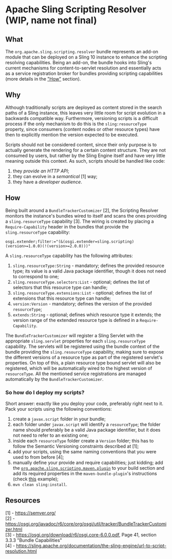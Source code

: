 Apache Sling Scripting Resolver (WIP, name not final)
====

## What
The `org.apache.sling.scripting.resolver` bundle represents an add-on module that can be deployed on a Sling 10 instance to
enhance the scripting resolving capabilities. Being an add-on, the bundle hooks into Sling's current mechanisms for
content-to-servlet resolution and essentially acts as a service registration broker for bundles providing scripting
capabilities (more details in the ["How"](#how) section).

## Why
Although traditionally scripts are deployed as content stored in the search paths of a Sling instance, this leaves very little
room for script evolution in a backwards compatible way. Furthermore, versioning scripts is a difficult process if the only
mechanism to do this is the `sling:resourceType` property, since consumers (content nodes or other resource types) have then to
explicitly mention the version expected to be executed.

Scripts should not be considered content, since their only purpose is to actually generate the rendering for a certain content
structure. They are not consumed by users, but rather by the Sling Engine itself and have very little meaning outside this
context. As such, scripts should be handled like code:

  1. they _provide an HTTP API_;
  2. they can evolve in a _semantical_ [1] way;
  3. they have a _developer audience_.

## How
Being built around a `BundleTrackerCustomizer` [2], the Scripting Resolver monitors the instance's bundles wired to itself and
scans the ones providing a `sling.resourceType` capability [3]. The wiring is created by placing a `Require-Capability` header in
the bundles that provide the `sling.resourceType` capability:

```
osgi.extender;filter:="(&(osgi.extender=sling.scripting)(version>=1.0.0)(!(version>=2.0.0)))"
```


A `sling.resourceType` capability has the following attributes:

  1. `sling.resourceType:String` - mandatory; defines the provided resource type; its value is a valid Java package identifier,
  though it does not need to correspond to one;
  2. `sling.resourceType.selectors:List` - optional; defines the list of selectors that this resource type can handle;
  3. `sling.resourceType.extensions:List` - optional; defines the list of extensions that this resource type can handle;
  4. `version:Version` - mandatory; defines the version of the provided `resourceType`;
  5. `extends:String` - optional; defines which resource type it extends; the version range of the extended resource type is defined in a
    `Require-Capability`.

The `BundleTrackerCustomizer` will register a Sling Servlet with the appropriate `sling.servlet` properties for each `sling.resourceType`
capability. The servlets will be registered using the bundle context of the bundle providing the `sling.resourceType` capability, making
sure to expose the different versions of a resource type as part of the registered servlet's properties. On top of this, a plain resource
type bound servlet will also be registered, which will be automatically wired to the highest version of `resourceType`. All the mentioned
service registrations are managed automatically by the `BundleTrackerCustomizer`.

### So how do I deploy my scripts?
Short answer: exactly like you deploy your code, preferably right next to it. Pack your scripts using the following conventions:

  1. create a `javax.script` folder in your bundle;
  2. each folder under `javax.script` will identify a `resourceType`; the folder name should preferably be a valid Java package identifier,
  but it does not need to refer to an existing one;
  3. inside each `resourceType` folder create a `Version` folder; this has to follow the Semantic Versioning constraints described at [1];
  4. add your scripts, using the same naming conventions that you were used to from before [4];
  5. manually define your provide and require capabilities; just kidding; add the
  [`org.apache.sling.scripting.maven.plugin`](../org-apache-sling-scripting-maven-plugin/README.md) to your build section and add its required
  properties in the `maven-bundle-plugin`'s instructions (check [this](../examples/org-apache-sling-scripting-examplebundle/pom.xml)
  example);
  6. `mvn clean sling:install`.

## Resources
[1] - https://semver.org/  
[2] - https://osgi.org/javadoc/r6/core/org/osgi/util/tracker/BundleTrackerCustomizer.html  
[3] - https://osgi.org/download/r6/osgi.core-6.0.0.pdf, Page 41, section 3.3.3 "Bundle Capabilities"  
[4] - https://sling.apache.org/documentation/the-sling-engine/url-to-script-resolution.html

